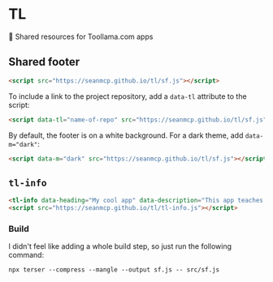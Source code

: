 # TL

🦙 Shared resources for Toollama.com apps

## Shared footer

```html
<script src="https://seanmcp.github.io/tl/sf.js"></script>
```

To include a link to the project repository, add a `data-tl` attribute to the script:

```html
<script data-tl="name-of-repo" src="https://seanmcp.github.io/tl/sf.js"></script>
```

By default, the footer is on a white background. For a dark theme, add `data-m="dark"`:

```html
<script data-m="dark" src="https://seanmcp.github.io/tl/sf.js"></script>
```

## `tl-info`

```html
<tl-info data-heading="My cool app" data-description="This app teaches young children how to do a valuable skill"></tl-info>
<script src="https://seanmcp.github.io/tl/tl-info.js"></script>
```

### Build

I didn't feel like adding a whole build step, so just run the following command:

```shell
npx terser --compress --mangle --output sf.js -- src/sf.js
```
